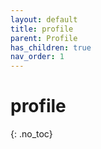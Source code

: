 ```yaml
---
layout: default
title: profile
parent: Profile
has_children: true
nav_order: 1
---
```


# profile
{: .no_toc}
